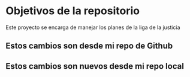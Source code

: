 # Objetivos de la repositorio

Este proyecto se encarga de manejar los planes de la liga de la justicia


## Estos cambios son desde mi repo de Github
## Estos cambios son nuevos desde mi repo local



